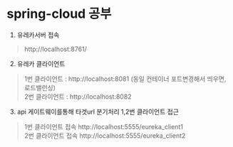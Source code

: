 # spring-cloud 공부

1. 유레카서버 접속    
 > http://localhost:8761/

2. 유레카 클라이언트   
 > 1번 클라이언트 : http://localhost:8081 (동일 컨테이너 포트변경해서 띄우면, 로드밸런싱)    
 > 2번 클라이언트 : http://localhost:8082

3. api 게이트웨이를통해 타겟url 분기처리 1,2번 클라이언트 접근   
 > 1번 클라이언트 접속 http://localhost:5555/eureka_client1    
 > 2번 클라이언트 접속 http://localhost:5555/eureka_client2
